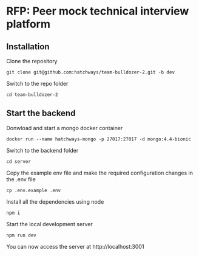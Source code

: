 # RFP: Peer mock technical interview platform
## Installation
 
Clone the repository

    git clone git@github.com:hatchways/team-bulldozer-2.git -b dev

Switch to the repo folder

    cd team-bulldozer-2

## Start the backend    

Donwload and start a mongo docker container

    docker run --name hatchways-mongo -p 27017:27017 -d mongo:4.4-bionic

Switch to the backend folder

    cd server

Copy the example env file and make the required configuration changes in the .env file

    cp .env.example .env    

Install all the dependencies using node

    npm i

Start the local development server

    npm run dev
You can now access the server at http://localhost:3001   